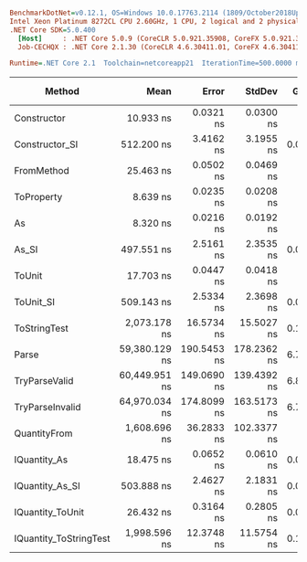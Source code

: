 ``` ini

BenchmarkDotNet=v0.12.1, OS=Windows 10.0.17763.2114 (1809/October2018Update/Redstone5)
Intel Xeon Platinum 8272CL CPU 2.60GHz, 1 CPU, 2 logical and 2 physical cores
.NET Core SDK=5.0.400
  [Host]     : .NET Core 5.0.9 (CoreCLR 5.0.921.35908, CoreFX 5.0.921.35908), X64 RyuJIT
  Job-CECHQX : .NET Core 2.1.30 (CoreCLR 4.6.30411.01, CoreFX 4.6.30411.02), X64 RyuJIT

Runtime=.NET Core 2.1  Toolchain=netcoreapp21  IterationTime=500.0000 ms  

```
|                 Method |          Mean |       Error |      StdDev |  Gen 0 |  Gen 1 | Gen 2 | Allocated |
|----------------------- |--------------:|------------:|------------:|-------:|-------:|------:|----------:|
|            Constructor |     10.933 ns |   0.0321 ns |   0.0300 ns |      - |      - |     - |         - |
|         Constructor_SI |    512.200 ns |   3.4162 ns |   3.1955 ns | 0.0282 |      - |     - |     192 B |
|             FromMethod |     25.463 ns |   0.0502 ns |   0.0469 ns |      - |      - |     - |         - |
|             ToProperty |      8.639 ns |   0.0235 ns |   0.0208 ns |      - |      - |     - |         - |
|                     As |      8.320 ns |   0.0216 ns |   0.0192 ns |      - |      - |     - |         - |
|                  As_SI |    497.551 ns |   2.5161 ns |   2.3535 ns | 0.0280 |      - |     - |     192 B |
|                 ToUnit |     17.703 ns |   0.0447 ns |   0.0418 ns |      - |      - |     - |         - |
|              ToUnit_SI |    509.143 ns |   2.5334 ns |   2.3698 ns | 0.0284 |      - |     - |     192 B |
|           ToStringTest |  2,073.178 ns |  16.5734 ns |  15.5027 ns | 0.1398 |      - |     - |     952 B |
|                  Parse | 59,380.129 ns | 190.5453 ns | 178.2362 ns | 6.7825 | 0.2380 |     - |   44816 B |
|          TryParseValid | 60,449.951 ns | 149.0690 ns | 139.4392 ns | 6.8675 | 0.2410 |     - |   44792 B |
|        TryParseInvalid | 64,970.034 ns | 174.8099 ns | 163.5173 ns | 6.7010 | 0.2577 |     - |   44392 B |
|           QuantityFrom |  1,608.696 ns |  36.2833 ns | 102.3377 ns |      - |      - |     - |      56 B |
|           IQuantity_As |     18.475 ns |   0.0652 ns |   0.0610 ns | 0.0037 |      - |     - |      24 B |
|        IQuantity_As_SI |    503.888 ns |   2.4627 ns |   2.1831 ns | 0.0280 |      - |     - |     192 B |
|       IQuantity_ToUnit |     26.432 ns |   0.3164 ns |   0.2805 ns | 0.0087 |      - |     - |      56 B |
| IQuantity_ToStringTest |  1,998.596 ns |  12.3748 ns |  11.5754 ns | 0.1425 |      - |     - |     952 B |
